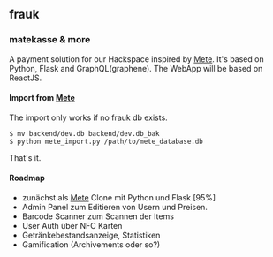 ## frauk
### matekasse & more

A payment solution for our Hackspace inspired by
[Mete](https://github.com/chaosdorf/mete).
It's based on Python, Flask and GraphQL(graphene).
The WebApp will be based on ReactJS.

#### Import from [Mete](https://github.com/chaosdorf/mete)

The import only works if no frauk db exists.

    $ mv backend/dev.db backend/dev.db_bak
    $ python mete_import.py /path/to/mete_database.db

That's it.

#### Roadmap
* zunächst als [Mete](https://github.com/chaosdorf/mete) Clone mit Python und Flask [95%]
* Admin Panel zum Editieren von Usern und Preisen.
* Barcode Scanner zum Scannen der Items
* User Auth über NFC Karten
* Getränkebestandsanzeige, Statistiken
* Gamification (Archivements oder so?)
